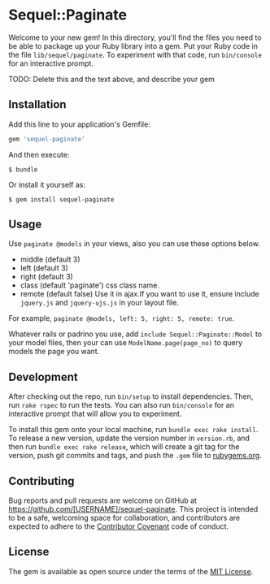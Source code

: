 # Sequel::Paginate

Welcome to your new gem! In this directory, you'll find the files you need to be able to package up your Ruby library into a gem. Put your Ruby code in the file `lib/sequel/paginate`. To experiment with that code, run `bin/console` for an interactive prompt.

TODO: Delete this and the text above, and describe your gem

## Installation

Add this line to your application's Gemfile:

```ruby
gem 'sequel-paginate'
```

And then execute:

    $ bundle

Or install it yourself as:

    $ gem install sequel-paginate

## Usage

Use `paginate @models` in your views, also you can use these options below.

* middle (default 3) 
* left (default 3)
* right (default 3)
* class (default 'paginate') css class name.
* remote (default false) Use it in ajax.If you want to use it, ensure include `jquery.js` and `jquery-ujs.js` in your layout file.

 For example, `paginate @models, left: 5, right: 5, remote: true`.

Whatever rails or padrino you use, add `include Sequel::Paginate::Model` to your model files, then your can use `ModelName.page(page_no)` to query models the page you want.

## Development

After checking out the repo, run `bin/setup` to install dependencies. Then, run `rake rspec` to run the tests. You can also run `bin/console` for an interactive prompt that will allow you to experiment.

To install this gem onto your local machine, run `bundle exec rake install`. To release a new version, update the version number in `version.rb`, and then run `bundle exec rake release`, which will create a git tag for the version, push git commits and tags, and push the `.gem` file to [rubygems.org](https://rubygems.org).

## Contributing

Bug reports and pull requests are welcome on GitHub at https://github.com/[USERNAME]/sequel-paginate. This project is intended to be a safe, welcoming space for collaboration, and contributors are expected to adhere to the [Contributor Covenant](contributor-covenant.org) code of conduct.


## License

The gem is available as open source under the terms of the [MIT License](http://opensource.org/licenses/MIT).

